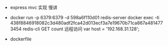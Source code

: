 - express mvc 实现 慢讲
- docker run -p 6379:6379 -d 598a6f110d01 redis-server
  docker exec -ti 438f8846918082c3d480adf2fca42d013ecf3a7e19670b71ca867a4814773454 redis-cli
  GET count
  远程访问  var host = '192.168.31.128';

- dockerfile
